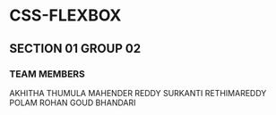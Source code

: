 # CSS-FLEXBOX
## SECTION 01   GROUP 02
### TEAM MEMBERS
AKHITHA THUMULA
MAHENDER REDDY SURKANTI
RETHIMAREDDY POLAM
ROHAN GOUD BHANDARI
